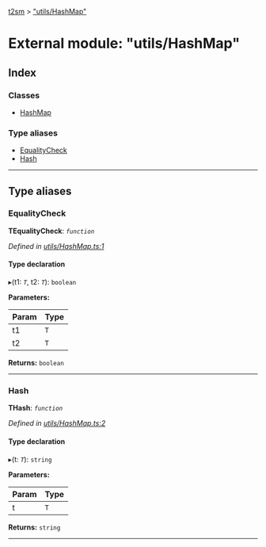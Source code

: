 [t2sm](../README.md) > ["utils/HashMap"](../modules/_utils_hashmap_.md)

# External module: "utils/HashMap"

## Index

### Classes

* [HashMap](../classes/_utils_hashmap_.hashmap.md)

### Type aliases

* [EqualityCheck](_utils_hashmap_.md#equalitycheck)
* [Hash](_utils_hashmap_.md#hash)

---

## Type aliases

<a id="equalitycheck"></a>

###  EqualityCheck

**ΤEqualityCheck**: *`function`*

*Defined in [utils/HashMap.ts:1](https://github.com/soney/t2sm/blob/7b549e1/src/utils/HashMap.ts#L1)*

#### Type declaration
▸(t1: *`T`*, t2: *`T`*): `boolean`

**Parameters:**

| Param | Type |
| ------ | ------ |
| t1 | `T` |
| t2 | `T` |

**Returns:** `boolean`

___
<a id="hash"></a>

###  Hash

**ΤHash**: *`function`*

*Defined in [utils/HashMap.ts:2](https://github.com/soney/t2sm/blob/7b549e1/src/utils/HashMap.ts#L2)*

#### Type declaration
▸(t: *`T`*): `string`

**Parameters:**

| Param | Type |
| ------ | ------ |
| t | `T` |

**Returns:** `string`

___


